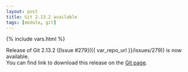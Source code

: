 ```yaml
---
layout: post
title: Git 2.13.2 available
tags: [module, git]
---
```

{% include vars.html %}

Release of Git 2.13.2 ([Issue #279]({{ var_repo_url }}/issues/279)) is now available.<br />
You can find link to download this release on the [Git page](/modules/git).